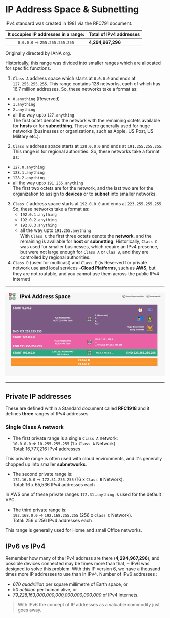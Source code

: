 # IP Address Space & Subnetting
IPv4 standard was created in 1981 via the RFC791 document.

| It occupies IP addresses in a range: | Total of IPv4 addresses |
|:------------------------------------:|:------------------------|
|    `0.0.0.0` => `255.255.255.255`    | **4,294,967,296**       | 

Originally directed by IANA org.

Historically, this range was divided into smaller ranges which are allocated for specific functions.

1. `Class A` address space which starts at `0.0.0.0` and ends at `127.255.255.255`. This range contains 128 networks, each of which has 
   16.7 million addresses. So, these networks take a format as: 
  - `0.anything` (Reserved)
  - `1.anything`  
  - `2.anything`
  - all the way upto `127.anything`  
The first octet denotes the network with the remaining octets available for **hosts** or for **subnetthing**. These were generally used 
    for huge networks (businesses or organizations, such as Apple, US Post, US Military etc.).
2. `Class B` address space starts at `128.0.0.0` and ends at `191.255.255.255`. This range is for regional authorities. So, these 
   networks take a format as:  
  - `127.0.anything`
  - `128.1.anything`
  - `128.2.anything`
  - all the way upto `191.255.anything`  
The first two octets are for the network, and the last two are for the organization to assign to **devices** or to **subnet** into 
    smaller networks. 
3. `Class C` address space starts at `192.0.0.0` and ends at `223.255.255.255`. So, these networks take a format as: 
   - `192.0.1.anything`
   - `192.0.2.anything`
   - `192.0.3.anything`
   - all the way upto `191.255.anything`  
With `Class C` the first three octets denote the **network**, and the remaining is available for **host** or **subnetting**. 
     Historically, `Class C` was used for smaller businesses, which require an IPv4 presence, but were not large enough for `Class A` or 
     `Clas B`, and they are controlled by regional authorities.
4. `Class D` (used for multicast) and `Class E` (is Reserved for private network use and local services –**Cloud Platforms**, such as **AWS**, 
   but they are not routable, and 
   you cannot 
   use them across the public IPv4 internet)

---
<div style="display: flex; justify-content: center; margin: 20px 0">
  <img src="../assets/03-IP_ Address_Space_Subnetting_p-1-1.png" style="width:700px; text-align: center">
</div> 

---

## Private IP addresses
These are defined within a Standard document called **RFC1918** and it defines **three** ranges of IPv4 addresses.

### Single Class A network
- The first private range is a single `Class A` network:  
`10.0.0.0` => `10.255.255.255` (1 x `Class A` Network).  
Total: 16,777,216 IPv4 addresses

This private range is often used with cloud environments, and it's generally chopped up into smaller **subnetworks**. 

- The second private range is:  
`172.16.0.0` => `172.31.255.255` (16 x `Class B` Network).  
Total: 16 x 65,536 IPv4 addresses each  

In AWS one of these private ranges `172.31.anything` is used for the default VPC.

- The third private range is:  
`192.168.0.0` => `192.168.255.255` (256 x `Class C` Network).  
Total: 256 x 256 IPv4 addresses each  

This range is generally used for Home and small Office networks.

## IPv6 vs IPv4
Remember how many of the IPv4 address are there (**4,294,967,296**), and possible devices connected may be times more than that, – IPv6 
was designed to solve this problem. With this IP version 6, we have a thousand times more IP addresses to use than in IPv4.
Number of IPv6 addresses : 
- _670 quadrillion_ per square millimetre of Earth space, or
- _50 octillion_ per human alive, or
- _79,228,163,000,000,000,000,000,000,000_ of IPv4 internets.

> With IPv6 the concept of IP addresses as a valuable commodity just goes away.
